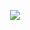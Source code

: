 

<!-- ![alt text](https://media.giphy.com/media/j4oihmCHTzwJBE2Ngp/giphy.gif)
 -->
 
<p align="center">
  <img src="https://media.giphy.com/media/j4oihmCHTzwJBE2Ngp/giphy.gif" />
</p>

<!---
chauvmreactplus/chauvmreactplus is a ✨ special ✨ repository because its `README.md` (this file) appears on your GitHub profile.
You can click the Preview link to take a look at your changes.
--->
